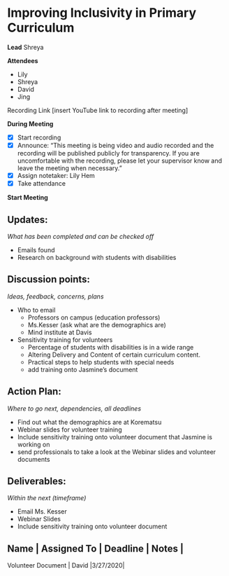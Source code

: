 # Improving Inclusivity in Primary Curriculum
**Lead**
Shreya 

**Attendees**
* Lily 
* Shreya 
* David
* Jing


Recording Link
[insert YouTube link to recording after meeting]



**During Meeting**
- [x] Start recording
- [x] Announce:
“This meeting is being video and audio recorded and the recording will be published publicly for transparency. If you are uncomfortable with the recording, please let your supervisor know and leave the meeting when necessary.”
- [x] Assign notetaker: Lily Hem
- [x] Take attendance

**Start Meeting**

## Updates:
*What has been completed and can be checked off*
* Emails found
* Research on background with students with disabilities

## Discussion points:
*Ideas, feedback, concerns, plans*
* Who to email 
  - Professors on campus (education professors) 
  - Ms.Kesser (ask what are the demographics are)
  - Mind institute at Davis
* Sensitivity training for volunteers 
  - Percentage of students with disabilities is in a wide range 
  - Altering Delivery and Content of certain curriculum content. 
  - Practical steps to help students with special needs
  - add training onto Jasmine’s document 


## Action Plan:
*Where to go next, dependencies, all deadlines*
* Find out what the demographics are at Korematsu
* Webinar slides for volunteer training
* Include sensitivity training onto volunteer document that Jasmine is working on
* send professionals to take a look at the Webinar slides and volunteer documents 

## Deliverables:
*Within the next (timeframe)*
* Email Ms. Kesser
* Webinar Slides
* Include sensitivity training onto volunteer document

Name  | Assigned To | Deadline | Notes |
-----------------------------------------
Volunteer Document | David |3/27/2020|
